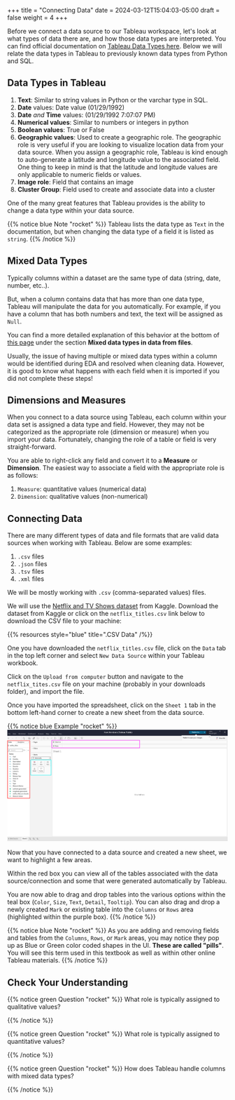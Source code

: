 +++
title = "Connecting Data"
date = 2024-03-12T15:04:03-05:00
draft = false
weight = 4
+++

Before we connect a data source to our Tableau workspace, let's look at what types of data there are, and how those data types are interpreted. You can find official documentation on [Tableau Data Types here](https://help.tableau.com/current/pro/desktop/en-us/datafields_typesandroles_datatypes.htm). Below we will relate the data types in Tableau to previously known data types from Python and SQL.

## Data Types in Tableau

1. **Text**: Similar to string values in Python or the varchar type in SQL.
1. **Date** values: Date value (01/29/1992)
1. **Date** *and* **Time** values: (01/29/1992 7:07:07 PM)
1. **Numerical values**: Similar to numbers or integers in python
1. **Boolean values**: True or False
1. **Geographic values**: Used to create a geographic role. The geographic role is very useful if you are looking to visualize location data from your data source. When you assign a geographic role, Tableau is kind enough to auto-generate a latitude and longitude value to the associated field. One thing to keep in mind is that the latitude and longitude values are only applicable to numeric fields or values.
1. **Image role**: Field that contains an image
1. **Cluster Group**: Field used to create and associate data into a cluster

One of the many great features that Tableau provides is the ability to change a data type within your data source.

{{% notice blue Note "rocket" %}}
Tableau lists the data type as `Text` in the documentation, but when changing the data type of a field it is listed as `string`.
{{% /notice %}}

## Mixed Data Types

Typically columns within a dataset are the same type of data (string, date, number, etc..). 

But, when a column contains data that has more than one data type, Tableau will manipulate the data for you automatically. For example, if you have a column that has both numbers and text, the text will be assigned as `Null`.

You can find a more detailed explanation of this behavior at the bottom of [this page](https://help.tableau.com/current/pro/desktop/en-us/datafields_typesandroles_datatypes.htm) under the section **Mixed data types in data from files**.

Usually, the issue of having multiple or mixed data types within a column would be identified during EDA and resolved when cleaning data. However, it is good to know what happens with each field when it is imported if you did not complete these steps!

## Dimensions and Measures

When you connect to a data source using Tableau, each column within your data set is assigned a data type and field. However, they may not be categorized as the appropriate role (dimension or measure) when you import your data. Fortunately, changing the role of a table or field is very straight-forward. 

You are able to right-click any field and convert it to a **Measure** or **Dimension**. 
The easiest way to associate a field with the appropriate role is as follows:

1. `Measure`: quantitative values (numerical data)
1. `Dimension`: qualitative values (non-numerical)

## Connecting Data

There are many different types of data and file formats that are valid data sources when working with Tableau. Below are some examples:

1. `.csv` files
1. `.json` files
1. `.tsv` files
1. `.xml` files

We will be mostly working with `.csv` (comma-separated values) files.

We will use the [Netflix and TV Shows dataset](https://www.kaggle.com/datasets/shivamb/netflix-shows) from Kaggle. Download the dataset from Kaggle or click on the `netflix_titles.csv` link below to download the CSV file to your machine:

{{% resources style="blue" title=".CSV Data" /%}}

One you have downloaded the `netflix_titles.csv` file, click on the `Data` tab in the top left corner and select `New Data Source` within your Tableau workbook. 

Click on the `Upload from computer` button and navigate to the `netflix_tites.csv` file on your machine (probably in your downloads folder), and import the file.

Once you have imported the spreadsheet, click on the `Sheet 1` tab in the bottom left-hand corner to create a new sheet from the data source.

{{% notice blue Example "rocket" %}}
![New Tableau workbook connected to a data source highlighting specific areas](pictures/tableau-worksheet-with-data.png?classes=border)

Now that you have connected to a data source and created a new sheet, we want to highlight a few areas. 

Within the red box you can view all of the tables associated with the data source/connection and some that were generated automatically by Tableau. 

You are now able to drag and drop tables into the various options within the teal box (`Color`, `Size`, `Text`, `Detail`, `Tooltip`). You can also drag and drop a newly created `Mark` or existing table into the `Columns` or `Rows` area (highlighted within the purple box).
{{% /notice %}}

{{% notice blue Note "rocket" %}}
As you are adding and removing fields and tables from the `Columns`, `Rows`, or `Mark` areas, you may notice they pop up as Blue or Green color coded shapes in the UI. **These are called "pills"**. You will see this term used in this textbook as well as within other online Tableau materials.
{{% /notice %}}

## Check Your Understanding

{{% notice green Question "rocket" %}}
What role is typically assigned to qualitative values?
<!-- Solution: Measures -->
{{% /notice %}}

{{% notice green Question "rocket" %}}
What role is typically assigned to quantitative values?
<!-- Solution: Dimension -->
{{% /notice %}}

{{% notice green Question "rocket" %}}
How does Tableau handle columns with mixed data types?
<!-- Solution: It varies depending on the values inside, it will either convert the data type to either null or an existing Tableau data type -->
{{% /notice %}}
